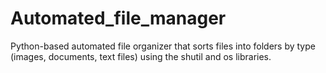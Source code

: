 # Automated_file_manager
 Python-based automated file organizer that sorts files into folders by type (images, documents, text files) using the shutil and os libraries.
